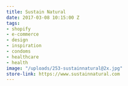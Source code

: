```yaml
---
title: Sustain Natural
date: 2017-03-08 10:15:00 Z
tags:
- shopify
- e-commerce
- design
- inspiration
- condoms
- healthcare
- health
image: "/uploads/253-sustainnatural@2x.jpg"
store-link: https://www.sustainnatural.com
---
```


